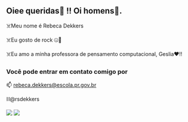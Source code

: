 ## Oiee queridas💟 !! Oi homens🤝.

☠️Meu nome é Rebeca Dekkers

☠️Eu gosto de rock 🤐🙌

☠️Eu amo a minha professora de pensamento computacional, Geslia❤️!!

### Você pode entrar em contato comigo por

📫 rebeca.dekkers@escola.pr.gov.br

⛓️@rsdekkers


![](https://media1.tenor.com/m/hnlXX55LTHgAAAAC/ah-ah-ha.gif)
![](https://media1.tenor.com/m/vBQYAk_0vvEAAAAC/attack-on-titan-eren-yeager.gif)
